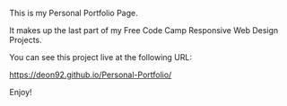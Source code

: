 This is my Personal Portfolio Page.

It makes up the last part of my Free Code Camp Responsive Web Design Projects.

You can see this project live at the following URL:

https://deon92.github.io/Personal-Portfolio/

Enjoy!